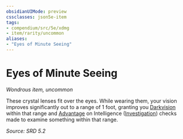 ```yaml
---
obsidianUIMode: preview
cssclasses: json5e-item
tags:
- compendium/src/5e/xdmg
- item/rarity/uncommon
aliases: 
- "Eyes of Minute Seeing"
---
```

# Eyes of Minute Seeing
*Wondrous item, uncommon*  


These crystal lenses fit over the eyes. While wearing them, your vision improves significantly out to a range of 1 foot, granting you [Darkvision](rules/senses.md#Darkvision) within that range and [Advantage](rules/variant-rules/advantage-xphb.md) on Intelligence ([Investigation](rules/skills.md#Investigation)) checks made to examine something within that range.

*Source: SRD 5.2*
